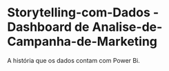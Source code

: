 # Storytelling-com-Dados - Dashboard de Analise-de-Campanha-de-Marketing
A história que os dados contam com Power Bi.
